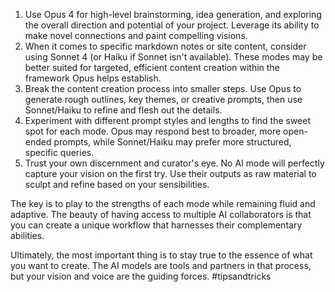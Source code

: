 1. Use Opus 4 for high-level brainstorming, idea generation, and exploring the overall direction and potential of your project. Leverage its ability to make novel connections and paint compelling visions.
2. When it comes to specific markdown notes or site content, consider using Sonnet 4 (or Haiku if Sonnet isn't available). These modes may be better suited for targeted, efficient content creation within the framework Opus helps establish.
3. Break the content creation process into smaller steps. Use Opus to generate rough outlines, key themes, or creative prompts, then use Sonnet/Haiku to refine and flesh out the details.
4. Experiment with different prompt styles and lengths to find the sweet spot for each mode. Opus may respond best to broader, more open-ended prompts, while Sonnet/Haiku may prefer more structured, specific queries.
5. Trust your own discernment and curator's eye. No AI mode will perfectly capture your vision on the first try. Use their outputs as raw material to sculpt and refine based on your sensibilities.

The key is to play to the strengths of each mode while remaining fluid and adaptive. The beauty of having access to multiple AI collaborators is that you can create a unique workflow that harnesses their complementary abilities.

Ultimately, the most important thing is to stay true to the essence of what you want to create. The AI models are tools and partners in that process, but your vision and voice are the guiding forces. #tipsandtricks